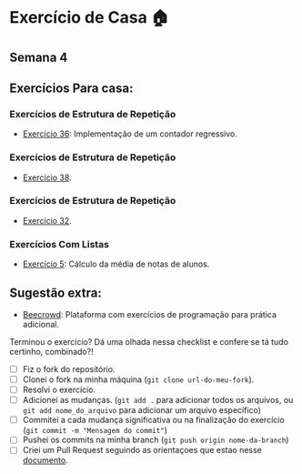 # Exercício de Casa 🏠 

## Semana 4

## Exercícios Para casa:

### Exercícios de Estrutura de Repetição
- [Exercício 36](https://wiki.python.org.br/EstruturaDeRepeticao): Implementação de um contador regressivo.

### Exercícios de Estrutura de Repetição
- [Exercício 38](https://wiki.python.org.br/EstruturaDeRepeticao).

### Exercícios de Estrutura de Repetição
- [Exercício 32](https://wiki.python.org.br/EstruturaDeRepeticao).

### Exercícios Com Listas
- [Exercício 5](https://wiki.python.org.br/EstruturaDeRepeticao): Cálculo da média de notas de alunos.

## Sugestão extra:
- [Beecrowd](https://www.beecrowd.com.br/): Plataforma com exercícios de programação para prática adicional.


Terminou o exercício? Dá uma olhada nessa checklist e confere se tá tudo certinho, combinado?!

- [ ] Fiz o fork do repositório.
- [ ] Clonei o fork na minha máquina (`git clone url-do-meu-fork`).
- [ ] Resolvi o exercício.
- [ ] Adicionei as mudanças. (`git add .` para adicionar todos os arquivos, ou `git add nome_do_arquivo` para adicionar um arquivo específico)
- [ ] Commitei a cada mudança significativa ou na finalização do exercício (`git commit -m "Mensagem do commit"`)
- [ ] Pushei os commits na minha branch (`git push origin nome-da-branch`)
- [ ] Criei um Pull Request seguindo as orientaçoes que estao nesse [documento](https://github.com/mflilian/repo-example/blob/main/exercicios/para-casa/instrucoes-pull-request.md).

